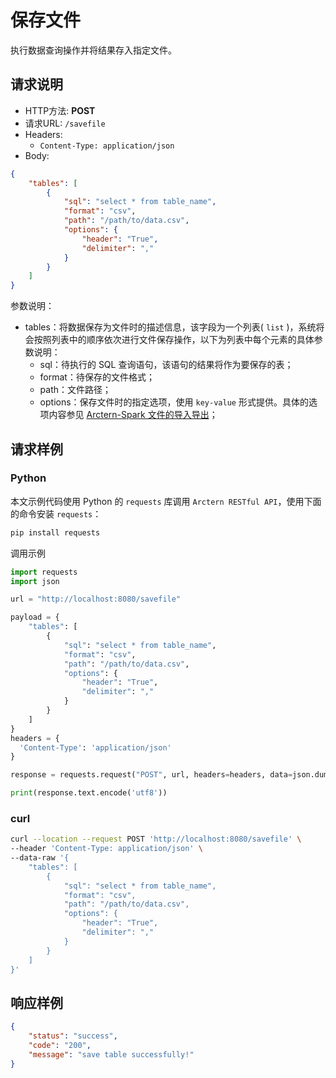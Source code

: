 # 保存文件

执行数据查询操作并将结果存入指定文件。

## 请求说明

- HTTP方法: **POST**
- 请求URL: `/savefile`
- Headers:
    - `Content-Type: application/json`
- Body:
```json
{
    "tables": [
        {
            "sql": "select * from table_name",
            "format": "csv",
            "path": "/path/to/data.csv",
            "options": {
                "header": "True",
                "delimiter": ","
            }
        }
    ]
}
```

参数说明：

- tables：将数据保存为文件时的描述信息，该字段为一个列表( `list` )，系统将会按照列表中的顺序依次进行文件保存操作，以下为列表中每个元素的具体参数说明：
    - sql：待执行的 SQL 查询语句，该语句的结果将作为要保存的表；
    - format：待保存的文件格式；
    - path：文件路径；
    - options：保存文件时的指定选项，使用 `key-value` 形式提供。具体的选项内容参见 [Arctern-Spark 文件的导入导出](../../../spark/data_source/file_data.md)；

## 请求样例

### Python

本文示例代码使用 Python 的 `requests` 库调用 `Arctern RESTful API`，使用下面的命令安装 `requests`：

```bash
pip install requests
```

调用示例

```python
import requests
import json

url = "http://localhost:8080/savefile"

payload = {
    "tables": [
        {
            "sql": "select * from table_name",
            "format": "csv",
            "path": "/path/to/data.csv",
            "options": {
                "header": "True",
                "delimiter": ","
            }
        }
    ]
}
headers = {
  'Content-Type': 'application/json'
}

response = requests.request("POST", url, headers=headers, data=json.dumps(payload))

print(response.text.encode('utf8'))
```

### curl

```bash
curl --location --request POST 'http://localhost:8080/savefile' \
--header 'Content-Type: application/json' \
--data-raw '{
    "tables": [
        {
            "sql": "select * from table_name",
            "format": "csv",
            "path": "/path/to/data.csv",
            "options": {
                "header": "True",
                "delimiter": ","
            }
        }
    ]
}'
```

## 响应样例

```json
{
    "status": "success",
    "code": "200",
    "message": "save table successfully!"
}
```
